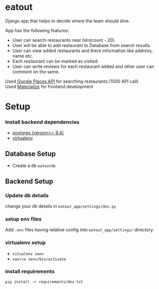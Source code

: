 # eatout
 Django app that helps to decide where the team should dine.

App has the following features:
<ul>
<li>User can search restaurants near him(count - 20).</li>
<li>User  will be able to add restaurant to Database from search results.</li>
<li>User can view added restaurants and there information like address, name etc.</li>
<li>Each restaurant can be marked as visited.</li>
<li>User can write reviews for each restaurant added and other user can comment on the same.</li>
</ul> 

Used [Google Places API](https://developers.google.com/places/) for searching restaurants.(1500 API call)<br>
Used [Materialize](http://demo.geekslabs.com/materialize/v2.2/layout03/index.html) for frontend development

# Setup

### Install backend dependencies
* [postgres (version>= 9.4)](https://www.postgresql.org/)
* [virtualenv](https://virtualenv.pypa.io/en/stable/)

## Database Setup
* Create a db `eatoutdb`

## Backend Setup

### Update db details 
change your db details in `eatout_app/settings/dev.py`

### setup env files
Add `.env` files having relative config into `eatout_app/settings/` directory.

### virtualenv setup
* `vitualenv venv`
* `source venv/bin/activate`

### install requirements
`pip install -r requirements/dev.txt`
